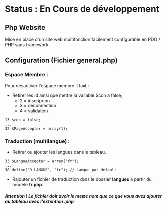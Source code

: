 # Status : En Cours de développement

## Php Website
Mise en place d'un site web multifonction facilement configurable en PDO / PHP sans framework.

## Configuration (Fichier general.php)
### Espace Membre :
Pour désactiver l'espace membre il faut :
- Retirer les id ainsi que mettre la variable $con a false;
	- 2 = inscriprion
	- 3 = deconnection
	- 4 = validation
```
13 $con = false;
...
32 $PageAccepter = array(1);
```
### Traduction (multilangue) :
- Retirer ou ajouter les langues dans le tableau.
```
33 $LangueAccepter = array("fr");
...
38 define("D_LANGUE", "fr"); // Langue par default
```
- Rajouter un fichier de traduction dans le dossier **langues** a partir du modele **fr.php**.
#### _Attention ! Le fichier doit avoir le meme nom que ce que vous avez ajouter au tableau avec l'extention .php_